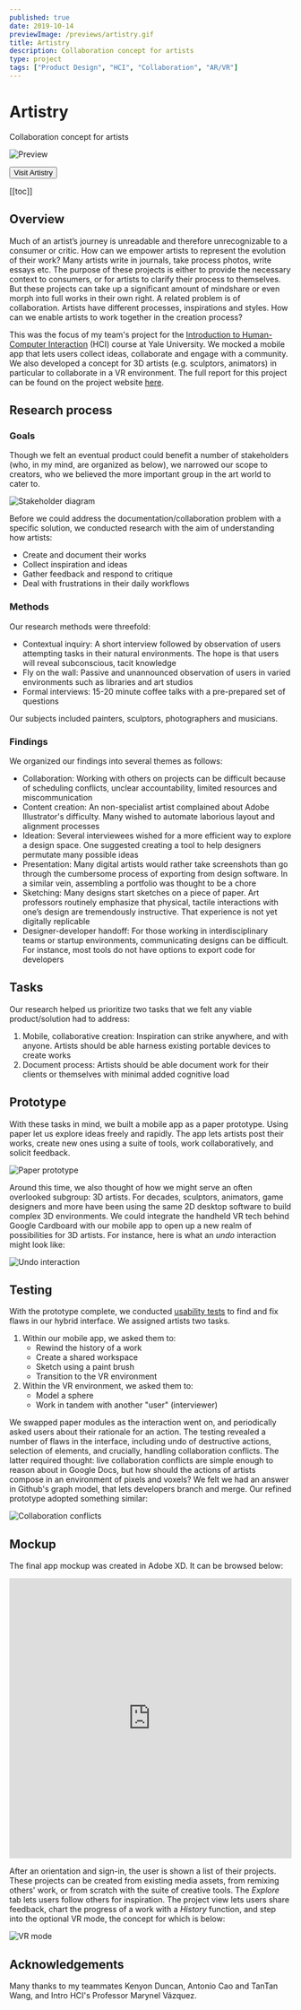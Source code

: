 ```yaml
---
published: true
date: 2019-10-14
previewImage: /previews/artistry.gif
title: Artistry
description: Collaboration concept for artists
type: project
tags: ["Product Design", "HCI", "Collaboration", "AR/VR"]
---
```


# Artistry

Collaboration concept for artists

![Preview](./assets/productImage.png)

<Button href="https://sarimabbas.github.io/cs429-artistry/" external="true">Visit Artistry</Button>

[[toc]]

## Overview

Much of an artist’s journey is unreadable and therefore unrecognizable to a consumer or critic. How can we empower artists to represent the evolution of their work? Many artists write in journals, take process photos, write essays etc. The purpose of these projects is either to provide the necessary context to consumers, or for artists to clarify their process to themselves. But these projects can take up a significant amount of mindshare or even morph into full works in their own right. A related problem is of collaboration. Artists have different processes, inspirations and styles. How can we enable artists to work together in the creation process?

This was the focus of my team's project for the [Introduction to Human-Computer Interaction](https://cpsc429-hci.gitlab.io/s19/) (HCI) course at Yale University. We mocked a mobile app that lets users collect ideas, collaborate and engage with a community. We also developed a concept for 3D artists (e.g. sculptors, animators) in particular to collaborate in a VR environment. The full report for this project can be found on the project website [here](https://sarimabbas.github.io/cs429-artistry/).

## Research process

### Goals

Though we felt an eventual product could benefit a number of stakeholders (who, in my mind, are organized as below), we narrowed our scope to creators, who we believed the more important group in the art world to cater to.

![Stakeholder diagram](./assets/stakeholder.png)

Before we could address the documentation/collaboration problem with a specific solution, we conducted research with the aim of understanding how artists:

- Create and document their works
- Collect inspiration and ideas
- Gather feedback and respond to critique
- Deal with frustrations in their daily workflows

### Methods

Our research methods were threefold:

- Contextual inquiry: A short interview followed by observation of users attempting tasks in their natural environments. The hope is that users will reveal subconscious, tacit knowledge
- Fly on the wall: Passive and unannounced observation of users in varied environments such as libraries and art studios
- Formal interviews: 15-20 minute coffee talks with a pre-prepared set of questions

Our subjects included painters, sculptors, photographers and musicians.

### Findings

We organized our findings into several themes as follows:

- Collaboration: Working with others on projects can be difficult because of scheduling conflicts, unclear accountability, limited resources and miscommunication
- Content creation: An non-specialist artist complained about Adobe Illustrator's difficulty. Many wished to automate laborious layout and alignment processes
- Ideation: Several interviewees wished for a more efficient way to explore a design space. One suggested creating a tool to help designers permutate many possible ideas
- Presentation: Many digital artists would rather take screenshots than go through the cumbersome process of exporting from design software. In a similar vein, assembling a portfolio was thought to be a chore
- Sketching: Many designs start sketches on a piece of paper. Art professors routinely emphasize that physical, tactile interactions with one’s design are tremendously instructive. That experience is not yet digitally replicable
- Designer-developer handoff: For those working in interdisciplinary teams or startup environments, communicating designs can be difficult. For instance, most tools do not have options to export code for developers

## Tasks

Our research helped us prioritize two tasks that we felt any viable product/solution had to address:

1. Mobile, collaborative creation: Inspiration can strike anywhere, and with anyone. Artists should be able harness existing portable devices to create works
2. Document process: Artists should be able document work for their clients or themselves with minimal added cognitive load

## Prototype

With these tasks in mind, we built a mobile app as a paper prototype. Using paper let us explore ideas freely and rapidly. The app lets artists post their works, create new ones using a suite of tools, work collaboratively, and solicit feedback.

![Paper prototype](./assets/paperPrototype.jpg)

Around this time, we also thought of how we might serve an often overlooked subgroup: 3D artists. For decades, sculptors, animators, game designers and more have been using the same 2D desktop software to build complex 3D environments. We could integrate the handheld VR tech behind Google Cardboard with our mobile app to open up a new realm of possibilities for 3D artists. For instance, here is what an _undo_ interaction might look like:

![Undo interaction](./assets/undo.gif)

## Testing

With the prototype complete, we conducted [usability tests](https://www.nngroup.com/courses/usability-testing/?lm=usability-101-introduction-to-usability&pt=article) to find and fix flaws in our hybrid interface. We assigned artists two tasks.

1. Within our mobile app, we asked them to:
   - Rewind the history of a work
   - Create a shared workspace
   - Sketch using a paint brush
   - Transition to the VR environment
2. Within the VR environment, we asked them to:
   - Model a sphere
   - Work in tandem with another "user" (interviewer)

We swapped paper modules as the interaction went on, and periodically asked users about their rationale for an action. The testing revealed a number of flaws in the interface, including undo of destructive actions, selection of elements, and crucially, handling collaboration conflicts. The latter required thought: live collaboration conflicts are simple enough to reason about in Google Docs, but how should the actions of artists compose in an environment of pixels and voxels? We felt we had an answer in Github's graph model, that lets developers branch and merge. Our refined prototype adopted something similar:

![Collaboration conflicts](./assets/conflicts.gif)

## Mockup

The final app mockup was created in Adobe XD. It can be browsed below:

<iframe width="100%" height="500px" src="https://xd.adobe.com/embed/a2e870a5-adc9-4627-49d2-d0e091cff9b1-d4d9/" frameborder="0" allowfullscreen></iframe>

After an orientation and sign-in, the user is shown a list of their projects. These projects can be created from existing media assets, from remixing others' work, or from scratch with the suite of creative tools. The _Explore_ tab lets users follow others for inspiration. The project view lets users share feedback, chart the progress of a work with a _History_ function, and step into the optional VR mode, the concept for which is below:

![VR mode](./assets/vr.png)

## Acknowledgements

Many thanks to my teammates Kenyon Duncan, Antonio Cao and TanTan Wang, and Intro HCI's Professor Marynel Vázquez.

